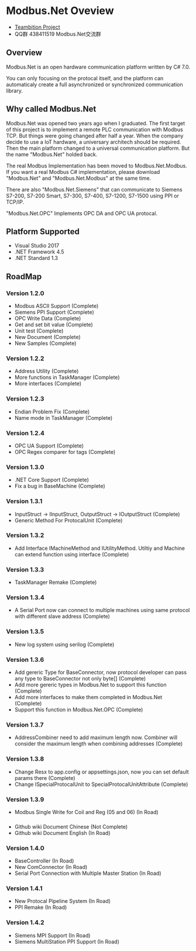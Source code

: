 ﻿Modbus.Net Oveview
===================

* [Teambition Project](https://www.teambition.com/project/573860b0f668c69e61d38a84/tasks)
* QQ群 438411519 Modbus.Net交流群

Overview
-------------------
Modbus.Net is an open hardware communication platform written by C# 7.0.

You can only focusing on the protocal itself, and the platform can automaticaly create a full asynchronized or synchronized communication library.

Why called Modbus.Net
-------------------
Modbus.Net was opened two years ago when I graduated. The first target of this project is to implement a remote PLC communication with Modbus TCP. But things were going changed after half a year. When the company decide to use a IoT hardware, a universary architech should be required. Then the main platform changed to a universal communication platform. But the name "Modbus.Net" holded back.

The real Modbus Implementation has been moved to Modbus.Net.Modbus. If you want a real Modbus C# implementation, please download "Modbus.Net" and "Modbus.Net.Modbus" at the same time.

There are also "Modbus.Net.Siemens" that can communicate to Siemens S7-200, S7-200 Smart, S7-300, S7-400, S7-1200, S7-1500 using PPI or TCP/IP.

"Modbus.Net.OPC" Implements OPC DA and OPC UA protocal.

Platform Supported
-------------------
* Visual Studio 2017
* .NET Framework 4.5
* .NET Standard 1.3

## RoadMap

### Version 1.2.0
* Modbus ASCII Support (Complete)
* Siemens PPI Support (Complete)
* OPC Write Data (Complete)
* Get and set bit value (Complete)
* Unit test (Complete)
* New Document (Complete)       
* New Samples (Complete)

### Version 1.2.2
* Address Utility (Complete)
* More functions in TaskManager (Complete)
* More interfaces (Complete)

### Version 1.2.3
* Endian Problem Fix (Complete)
* Name mode in TaskManager (Complete)

### Version 1.2.4
* OPC UA Support (Complete)
* OPC Regex comparer for tags (Complete)

### Version 1.3.0
* .NET Core Support (Complete)
* Fix a bug in BaseMachine (Complete)

### Version 1.3.1
* InputStruct -> IInputStruct, OutputStruct -> IOutputStruct (Complete)
* Generic Method For ProtocalUnit (Complete)

### Version 1.3.2
* Add Interface IMachineMethod and IUtilityMethod. Utiltiy and Machine can extend function using interface (Complete)

### Version 1.3.3
* TaskManager Remake (Complete)

### Version 1.3.4
* A Serial Port now can connect to multiple machines using same protocol with different slave address (Complete)

### Version 1.3.5
* New log system using serilog (Complete)

### Version 1.3.6
* Add gereric Type for BaseConnector, now protocol developer can pass any type to BaseConnector not only byte[] (Complete)
* Add more gereric types in Modbus.Net to support this function (Complete)
* Add more interfaces to make them completed in Modbus.Net (Complete)
* Support this function in Modbus.Net.OPC (Complete)

### Version 1.3.7
* AddressCombiner need to add maximum length now. Combiner will consider the maximum length when combining addresses (Complete)

### Version 1.3.8
* Change Resx to app.config or appsettings.json, now you can set default params there (Complete)
* Change ISpecialProtocalUnit to SpecialProtocalUnitAttribute (Complete)

### Version 1.3.9
* Modbus Single Write for Coil and Reg (05 and 06) (In Road)

###
* Github wiki Document Chinese (Not Complete)
* Github wiki Document English (In Road)

### Version 1.4.0
* BaseController (In Road)
* New ComConnector (In Road)
* Serial Port Connection with Multiple Master Station (In Road)

### Version 1.4.1
* New Protocal Pipeline System (In Road)
* PPI Remake (In Road)

### Version 1.4.2
* Siemens MPI Support (In Road)
* Siemens MultiStation PPI Support (In Road)

